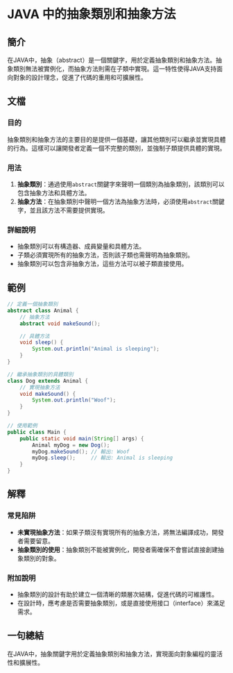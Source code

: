 <!--
Meta Description: # JAVA 中的抽象類別和抽象方法 ## 簡介 在JAVA中，抽象（abstract）是一個關鍵字，用於定義抽象類別和抽象方法。抽象類別無法被實例化，而抽象方法則需在子類中實現。這一特性使得JAVA支持面向對象的設計理念，促進了代碼的重用和可擴展性。 ## 文檔 ### 目的 抽象類別和抽象方法的...
Meta Keywords: abstract, animal, void, class, makesound
-->

# JAVA 中的抽象類別和抽象方法

## 簡介
在JAVA中，抽象（abstract）是一個關鍵字，用於定義抽象類別和抽象方法。抽象類別無法被實例化，而抽象方法則需在子類中實現。這一特性使得JAVA支持面向對象的設計理念，促進了代碼的重用和可擴展性。

## 文檔
### 目的
抽象類別和抽象方法的主要目的是提供一個基礎，讓其他類別可以繼承並實現具體的行為。這樣可以讓開發者定義一個不完整的類別，並強制子類提供具體的實現。

### 用法
1. **抽象類別**：通過使用`abstract`關鍵字來聲明一個類別為抽象類別，該類別可以包含抽象方法和具體方法。
2. **抽象方法**：在抽象類別中聲明一個方法為抽象方法時，必須使用`abstract`關鍵字，並且該方法不需要提供實現。

### 詳細說明
- 抽象類別可以有構造器、成員變量和具體方法。
- 子類必須實現所有的抽象方法，否則該子類也需聲明為抽象類別。
- 抽象類別可以包含非抽象方法，這些方法可以被子類直接使用。

## 範例
```java
// 定義一個抽象類別
abstract class Animal {
    // 抽象方法
    abstract void makeSound();

    // 具體方法
    void sleep() {
        System.out.println("Animal is sleeping");
    }
}

// 繼承抽象類別的具體類別
class Dog extends Animal {
    // 實現抽象方法
    void makeSound() {
        System.out.println("Woof");
    }
}

// 使用範例
public class Main {
    public static void main(String[] args) {
        Animal myDog = new Dog();
        myDog.makeSound(); // 輸出: Woof
        myDog.sleep();     // 輸出: Animal is sleeping
    }
}
```

## 解釋
### 常見陷阱
- **未實現抽象方法**：如果子類沒有實現所有的抽象方法，將無法編譯成功，開發者需要留意。
- **抽象類別的使用**：抽象類別不能被實例化，開發者需確保不會嘗試直接創建抽象類別的對象。

### 附加說明
- 抽象類別的設計有助於建立一個清晰的類層次結構，促進代碼的可維護性。
- 在設計時，應考慮是否需要抽象類別，或是直接使用接口（interface）來滿足需求。

## 一句總結
在JAVA中，抽象關鍵字用於定義抽象類別和抽象方法，實現面向對象編程的靈活性和擴展性。
